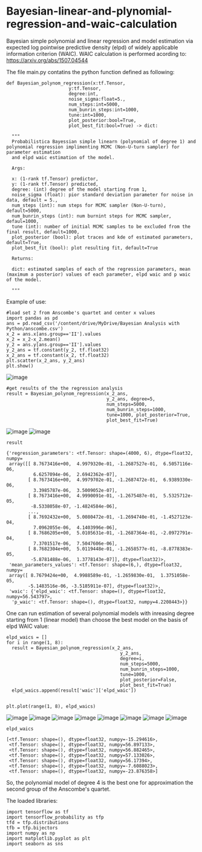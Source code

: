 # Bayesian-linear-and-plynomial-regression-and-waic-calculation
Bayesian simple polynomial and linear regression and model estimation via expected log pointwise predictive density (elpd) of widely applicable information criterion (WAIC). WAIC calculation is performed acording to: https://arxiv.org/abs/1507.04544

The file main.py contatins the python function defined as following:

```
def Bayesian_polynom_regression(x:tf.Tensor, 
                       y:tf.Tensor, 
                       degree:int, 
                       noise_sigma:float=5., 
                       num_steps:int=5000,
                       num_bunrin_steps:int=1000,
                       tune:int=1000,
                       plot_posterior:bool=True,
                       plot_best_fit:bool=True) -> dict:

  """
  Probabilistica Bayessian simple linearn (polynomial of degree 1) and polynomial regression implimenting MCMC (Non-U-turn sampler) for parameter estimation 
  and elpd waic estimation of the model.

  Args:

  x: (1-rank tf.Tensor) predictor,
  y: (1-rank tf.Tensor) predicted,
  degree: (int) degree of the model starting from 1,
  noise_sigma (float): pior standard deviation parameter for noise in data, default = 5.,
  num_steps (int): num steps for MCMC sampler (Non-U-turn), default=5000,
  num_bunrin_steps (int): num burnint steps for MCMC sampler, defaul=1000,
  tune (int): number of initial MCMC samples to be excluded from the final result, default=1000,
  plot_posterior (bool): plot traces and kde of estimated parameters, default=True,
  plot_best_fit (bool): plot resulting fit, default=True

  Returns:

  dict: estimated samples of each of the regression parameters, mean (maximum a posterior) values of each parameter, elpd waic and p waic of the model.

  """
```



Example of use:

```
#load set 2 from Anscombe's quartet and center x values
import pandas as pd
ans = pd.read_csv('/content/drive/MyDrive/Bayesian Analysis with Python/anscombe.csv')
x_2 = ans.x[ans.group=='II'].values
x_2 = x_2-x_2.mean()
y_2 = ans.y[ans.group=='II'].values
y_2_ans = tf.constant(y_2, tf.float32)
x_2_ans = tf.constant(x_2, tf.float32)
plt.scatter(x_2_ans, y_2_ans)
plt.show()
```

![image](https://user-images.githubusercontent.com/93482551/189919332-4bdd2353-43a0-4fee-93a7-9c22bbc66134.png)

```
#get results of the the regression analysis
result = Bayesian_polynom_regression(x_2_ans, 
                                     y_2_ans, degree=5, 
                                     num_steps=5000, 
                                     num_bunrin_steps=1000, 
                                     tune=1000, plot_posterior=True, 
                                     plot_best_fit=True)
```
![image](https://user-images.githubusercontent.com/93482551/189920002-e53b2c69-0416-4e66-b6c4-110350b43303.png)
![image](https://user-images.githubusercontent.com/93482551/189920215-f9c008ec-682a-45fe-bf55-33bc933eba58.png)

```
result
```
```
{'regression_parameters': <tf.Tensor: shape=(4000, 6), dtype=float32, numpy=
 array([[ 8.7673416e+00,  4.9979320e-01, -1.2687527e-01,  6.5057116e-06,
          6.6257094e-06,  2.6942362e-07],
        [ 8.7673416e+00,  4.9979702e-01, -1.2687472e-01,  6.9389330e-06,
          3.3985787e-06,  3.5009052e-07],
        [ 8.7673416e+00,  4.9990091e-01, -1.2675487e-01,  5.5325712e-05,
         -8.5338058e-07, -1.4824584e-06],
        ...,
        [ 8.7692432e+00,  5.0080472e-01, -1.2694740e-01, -1.4527123e-04,
          7.0962055e-06,  4.1403996e-06],
        [ 8.7686205e+00,  5.0105631e-01, -1.2687364e-01, -2.0972791e-04,
          7.3701517e-06,  7.5047606e-06],
        [ 8.7682304e+00,  5.0119448e-01, -1.2658577e-01, -8.8778383e-05,
         -5.8781488e-06,  1.3778143e-07]], dtype=float32)>,
 'mean_parameters_values': <tf.Tensor: shape=(6,), dtype=float32, numpy=
 array([ 8.7679424e+00,  4.9988589e-01, -1.2659830e-01,  1.3751058e-05,
        -5.1483516e-06, -3.5185911e-07], dtype=float32)>,
 'waic': {'elpd_waic': <tf.Tensor: shape=(), dtype=float32, numpy=56.543797>,
  'p_waic': <tf.Tensor: shape=(), dtype=float32, numpy=4.2208443>}}
  ```
One can run estimation of several polynomial models with inreasing degree starting from 1 (linear model) than choose the best model on the basis of elpd WAIC value:

```
elpd_waics = []
for i in range(1, 8):
  result = Bayesian_polynom_regression(x_2_ans, 
                                          y_2_ans, 
                                          degree=i, 
                                          num_steps=5000, 
                                          num_bunrin_steps=1000, 
                                          tune=1000, 
                                          plot_posterior=False, 
                                          plot_best_fit=True)
  elpd_waics.append(result['waic']['elpd_waic'])


plt.plot(range(1, 8), elpd_waics) 
```
![image](https://user-images.githubusercontent.com/93482551/189928332-02335976-5864-4aa8-ac05-0933e4dd143c.png)
![image](https://user-images.githubusercontent.com/93482551/189929009-69dc8b3f-4e47-4e6b-9e2e-4d92cbe43c03.png)
![image](https://user-images.githubusercontent.com/93482551/189929042-250a3165-2479-4d53-88da-b07a0841c730.png)
![image](https://user-images.githubusercontent.com/93482551/189929067-3d3e8081-f574-4a51-822a-d62fcb6457a7.png)
![image](https://user-images.githubusercontent.com/93482551/189932146-9e9fc168-5162-4066-a99c-a066db050122.png)
![image](https://user-images.githubusercontent.com/93482551/189929133-f9f8c503-0717-42d3-b112-f2824d00cb34.png)
![image](https://user-images.githubusercontent.com/93482551/189929148-76b9c35a-9740-4637-b2b7-0c93c1abbf36.png)
![image](https://user-images.githubusercontent.com/93482551/189929181-2aa8216e-2eb0-4f10-9fce-b4969f4869c7.png)

```
elpd_waics
```

```
[<tf.Tensor: shape=(), dtype=float32, numpy=-15.294616>,
 <tf.Tensor: shape=(), dtype=float32, numpy=56.897133>,
 <tf.Tensor: shape=(), dtype=float32, numpy=56.882465>,
 <tf.Tensor: shape=(), dtype=float32, numpy=57.133026>,
 <tf.Tensor: shape=(), dtype=float32, numpy=56.17394>,
 <tf.Tensor: shape=(), dtype=float32, numpy=-7.6088023>,
 <tf.Tensor: shape=(), dtype=float32, numpy=-23.876358>]
 ```
 
 So, the polynomial model of degree 4 is the best one for approximation the second group of the Anscombe's quartet.
 
 The loaded libraries:
 ```
 import tensorflow as tf
import tensorflow_probability as tfp
tfd = tfp.distributions
tfb = tfp.bijectors
import numpy as np
import matplotlib.pyplot as plt
import seaborn as sns
```
